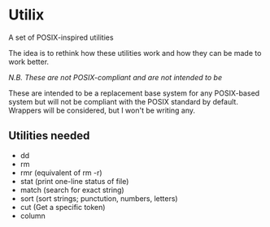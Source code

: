 Utilix
======

A set of POSIX-inspired utilities

The idea is to rethink how these utilities work and how they can be made to
work better.

*N.B. These are not POSIX-compliant and are not intended to be*

These are intended to be a replacement base system for any POSIX-based system
but will not be compliant with the POSIX standard by default. Wrappers will
be considered, but I won't be writing any.

Utilities needed
----------------
<!--
* cat 
* ls
* new (Make new file)
* mkdir
-->
* dd
* rm
* rmr (equivalent of rm -r)
* stat (print one-line status of file)
* match (search for exact string)
* sort (sort strings; punctution, numbers, letters)
* cut (Get a specific token)
* column
